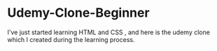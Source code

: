# Udemy-Clone-Beginner
I've just started learning HTML and CSS , and here is the udemy clone which I created during the learning process. 
